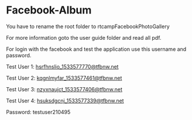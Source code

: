 # Facebook-Album


You have to rename the root folder to rtcampFacebookPhotoGallery

For more information goto the user guide folder and read all pdf.

For login with the facebook and test the application use this username and password.

Test User 1: hsrfhnslio_1533577770@tfbnw.net 

Test User 2: kqgnlmyfar_1533577461@tfbnw.net 

Test User 3: nzyxnaujct_1533577406@tfbnw.net 

Test User 4: hsuksdgcnj_1533577339@tfbnw.net

Password: testuser210495
